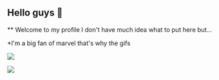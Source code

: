 ## Hello guys 💜

** Welcome to my profile
I don't have much idea what to put here but...

*I'm a big fan of marvel that's why the gifs

![](https://media.tenor.com/ZIloYzXPL0YAAAAM/releases-power-scarlet-witch.gif)





![](https://media.tenor.com/vRu58p3dwZUAAAAM/aye-aye-carol-danvers.gif)
